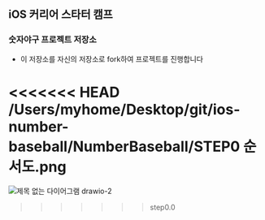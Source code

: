 ## iOS 커리어 스타터 캠프

### 숫자야구 프로젝트 저장소

- 이 저장소를 자신의 저장소로 fork하여 프로젝트를 진행합니다

<<<<<<< HEAD
/Users/myhome/Desktop/git/ios-number-baseball/NumberBaseball/STEP0 순서도.png
=======
![제목 없는 다이어그램 drawio-2](https://user-images.githubusercontent.com/109963294/234150846-02767690-a747-43b8-8ec8-0772cbd3287c.png)

>>>>>>> step0.0
